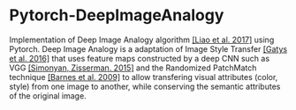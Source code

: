 # Pytorch-DeepImageAnalogy

Implementation of Deep Image Analogy algorithm [[Liao et al. 2017]](https://arxiv.org/abs/1705.01088) using Pytorch. Deep Image Analogy is a adaptation of Image Style Transfer [[Gatys et al. 2016]](https://www.cv-foundation.org/openaccess/content_cvpr_2016/html/Gatys_Image_Style_Transfer_CVPR_2016_paper.html) that uses feature maps constructed by a deep CNN such as VGG [[Simonyan, Zisserman. 2015]](https://arxiv.org/abs/1409.1556) and the Randomized PatchMatch technique [[Barnes et al. 2009]](https://www.researchgate.net/profile/Eli_Shechtman/publication/220184392_PatchMatch_A_Randomized_Correspondence_Algorithm_for_Structural_Image_Editing/links/02e7e520897b12bf0f000000.pdf) to allow transfering visual attributes (color, style) from one image to another, while conserving the semantic attributes of the original image.

